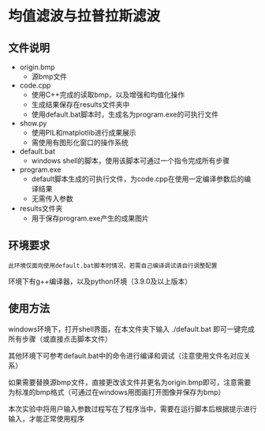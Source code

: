 # 均值滤波与拉普拉斯滤波

## 文件说明  

- origin.bmp
  - 源bmp文件
- code.cpp  
  - 使用C++完成的读取bmp，以及增强和均值化操作
  - 生成结果保存在results文件夹中
  - 使用default.bat脚本时，生成名为program.exe的可执行文件
- show.py
  - 使用PIL和matplotlib进行成果展示
  - 需使用有图形化窗口的操作系统
- default.bat
  - windows shell的脚本，使用该脚本可通过一个指令完成所有步骤
- program.exe
  - default脚本生成的可执行文件，为code.cpp在使用一定编译参数后的编译结果
  - 无需传入参数
- results文件夹
  - 用于保存program.exe产生的成果图片

## 环境要求

`此环境仅面向使用default.bat脚本时情况，若需自己编译调试请自行调整配置`

环境下有g++编译器，以及python环境（3.9.0及以上版本）

## 使用方法

windows环境下，打开shell界面，在本文件夹下输入 ./default.bat 即可一键完成所有步骤（或直接点击脚本文件）

其他环境下可参考default.bat中的命令进行编译和调试（注意使用文件名对应关系）  

如果需要替换源bmp文件，直接更改该文件并更名为origin.bmp即可，注意需要为标准的bmp格式（可通过在windows用图画打开图像并保存为bmp）

本次实验中将用户输入参数过程写在了程序当中，需要在运行脚本后根据提示进行输入，才能正常使用程序
